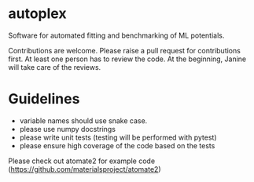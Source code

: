 # autoplex

Software for automated fitting and benchmarking of ML potentials.

Contributions are welcome. Please raise a pull request for contributions first. At least one person has to review the code. At the beginning, Janine will take care of the reviews.

# Guidelines

- variable names should use snake case.
- please use numpy docstrings
- please write unit tests (testing will be performed with pytest)
- please ensure high coverage of the code based on the tests

Please check out atomate2 for example code (https://github.com/materialsproject/atomate2)
